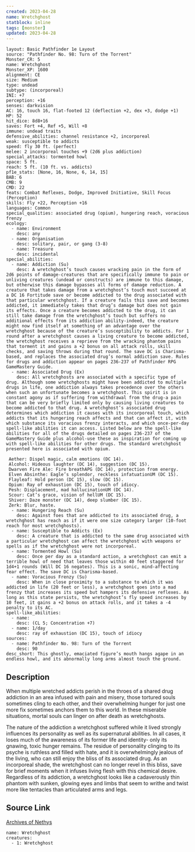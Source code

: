 ```yaml
---
created: 2023-04-28
name: Wretchghost
statblock: inline
tags: [monster]
updated: 2023-04-28
---
```

```statblock
layout: Basic Pathfinder 1e Layout
source: "Pathfinder No. 98: Turn of the Torrent"
Monster_CR: 5
name: Wretchghost
Monster_XP: 1600
alignment: CE
size: Medium
type: undead
subtype: (incorporeal)
INI: +7
perception: +16
senses: darkvision
AC: 16, touch 16, flat-footed 12 (deflection +2, dex +3, dodge +1)
HP: 52
hit_dice: 8d8+16
saves: Fort +4, Ref +5, Will +8
immune: undead traits
defensive_abilities: channel resistance +2, incorporeal
weak: susceptible to addicts
speed: fly 30 ft. (perfect)
melee: 2 incorporeal touches +9 (2d6 plus addiction)
special_attacks: tormented howl
space: 5 ft.
reach: 5 ft. (10 ft. vs. addicts)
pf1e_stats: [None, 16, None, 6, 14, 15]
BAB: 6
CMB: 9
CMD: 22
feats: Combat Reflexes, Dodge, Improved Initiative, Skill Focus (Perception)
skills: Fly +22, Perception +16
languages: Common
special_qualities: associated drug (opium), hungering reach, voracious frenzy
ecology:
  - name: Environment
    desc: any
  - name: Organisation
    desc: solitary, pair, or gang (3-8)
  - name: Treasure
    desc: incidental
special_abilities:
  - name: Addiction (Su)
    desc: A wretchghost’s touch causes wracking pain in the form of 2d6 points of damage-creatures that are specifically immune to pain or unliving creatures (undead or constructs) are immune to this damage, but otherwise this damage bypasses all forms of damage reduction. A creature that takes damage from a wretchghost’s touch must succeed at a DC 16 Fortitude save or become addicted to the drug associated with that particular wretchghost. If a creature fails this save and becomes addicted, it immediately takes that drug’s damage but does not gain its effects. Once a creature becomes addicted to the drug, it can still take damage from the wretchghost’s touch but suffers no additional effects from its addiction ability-indeed, the creature might now find itself at something of an advantage over the wretchghost because of the creature’s susceptibility to addicts. For 1 round after a wretchghost causes a living creature to become addicted, the wretchghost receives a reprieve from the wracking phantom pains that torment it and gains a +2 bonus on all attack rolls, skill checks, and saving throws during that round. The save DC is Charisma-based, and replaces the associated drug’s normal addiction save. Rules for drugs and addiction appear on pages 236-237 of Pathfinder RPG GameMastery Guide.
  - name: Associated Drug (Ex)
    desc: All wretchghosts are associated with a specific type of drug. Although some wretchghosts might have been addicted to multiple drugs in life, one addiction always takes precedence over the others when such an unfortunate becomes a wretchghost. This spirit is in constant agony as if suffering from withdrawal from the drug-a pain that can be very briefly limited only by causing living creatures to become addicted to that drug. A wretchghost’s associated drug determines which addiction it causes with its incorporeal touch, which addicts that its hungering reach affects and that can affect it, with which substance its voracious frenzy interacts, and which once-per-day spell-like abilities it can access. Listed below are the spell-like abilities for all of the drugs detailed on pages 236-237 of the GameMastery Guide plus alcohol-use these as inspiration for coming up with spell-like abilities for other drugs. The standard wretchghost presented here is associated with opium.

 Aether: Dispel magic, calm emotions (DC 14).
 Alcohol: Hideous laughter (DC 14), suggestion (DC 15).
 Dwarven Fire Ale: Fire breathAPG (DC 14), protection from energy.
 Elven Absinthe: Eagle’s splendor, reckless infatuationUM (DC 15).
 Flayleaf: Hold person (DC 15), slow (DC 15).
 Opium: Ray of exhaustion (DC 15), touch of idiocy.
 Pesh: Displacement, mad hallucinationUM (DC 14).
 Scour: Cat’s grace, vision of hellUM (DC 15).
 Shiver: Daze monster (DC 14), deep slumber (DC 15).
 Zerk: Blur, haste.
  - name: Hungering Reach (Su)
    desc: Against foes that are addicted to its associated drug, a wretchghost has reach as if it were one size category larger (10-foot reach for most wretchghosts).
  - name: Susceptible to Addicts (Ex)
    desc: A creature that is addicted to the same drug associated with a particular wretchghost can affect the wretchghost with weapons or spells as if the wretchghost were not incorporeal.
  - name: Tormented Howl (Su)
    desc: Once per day as a standard action, a wretchghost can emit a terrible howl of need that leaves those within 40 feet staggered for 1d4+1 rounds (Will DC 16 negates). This is a sonic, mind-affecting fear effect. The save DC is Charisma-based.
  - name: Voracious Frenzy (Su)
    desc: When in close proximity to a substance to which it was addicted in life (20 feet or less), a wretchghost goes into a mad frenzy that increases its speed but hampers its defensive reflexes. As long as this state persists, the wretchghost’s fly speed increases by 10 feet, it gains a +2 bonus on attack rolls, and it takes a -4 penalty to its AC.
spell-like_abilities:
  - name:
    desc: (CL 5; Concentration +7)
  - name: 1/day
    desc: ray of exhaustion (DC 15), touch of idiocy
sources:
  - name: Pathfinder No. 98: Turn of the Torrent
    desc: 90
desc_short: This ghostly, emaciated figure’s mouth hangs agape in an endless howl, and its abnormally long arms almost touch the ground.
```
## Description
When multiple wretched addicts perish in the throes of a shared drug addiction in an area infused with pain and misery, those tortured souls sometimes cling to each other, and their overwhelming hunger for just one more fix sometimes anchors them to this world. In these miserable situations, mortal souls can linger on after death as wretchghosts.

The nature of the addiction a wretchghost suffered while it lived strongly influences its personality as well as its supernatural abilities. In all cases, it loses much of the awareness of its former life and identity- only its gnawing, toxic hunger remains. The residue of personality clinging to its psyche is ruthless and filled with hate, and it is overwhelmingly jealous of the living, who can still enjoy the bliss of its associated drug. As an incorporeal shade, the wretchghost can no longer revel in this bliss, save for brief moments when it infuses living flesh with this chemical desire. Regardless of its addiction, a wretchghost looks like a cadaverously thin phantom with sunken, glowing eyes and limbs that seem to writhe and twist more like tentacles than articulated arms and legs.
## Source Link
[Archives of Nethys](https://aonprd.com/MonsterDisplay.aspx?ItemName=Wretchghost)
```encounter-table
name: Wretchghost
creatures:
  - 1: Wretchghost
```
